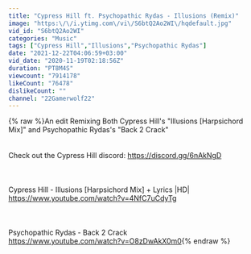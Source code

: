 ```yaml
---
title: "Cypress Hill ft. Psychopathic Rydas - Illusions (Remix)"
image: "https:\/\/i.ytimg.com\/vi\/S6btQ2Ao2WI\/hqdefault.jpg"
vid_id: "S6btQ2Ao2WI"
categories: "Music"
tags: ["Cypress Hill","Illusions","Psychopathic Rydas"]
date: "2021-12-22T04:06:59+03:00"
vid_date: "2020-11-19T02:18:56Z"
duration: "PT8M4S"
viewcount: "7914178"
likeCount: "76478"
dislikeCount: ""
channel: "22Gamerwolf22"
---
```

{% raw %}An edit Remixing Both Cypress Hill's &quot;Illusions [Harpsichord Mix]&quot; and Psychopathic Rydas's &quot;Back 2 Crack&quot;<br /><br /><br />Check out the Cypress Hill discord: <a rel="nofollow" target="blank" href="https://discord.gg/6nAkNgD">https://discord.gg/6nAkNgD</a><br /><br /><br /><br />Cypress Hill - Illusions [Harpsichord Mix] + Lyrics |HD| <br /><a rel="nofollow" target="blank" href="https://www.youtube.com/watch?v=4NfC7uCdyTg">https://www.youtube.com/watch?v=4NfC7uCdyTg</a><br /><br /><br /><br />Psychopathic Rydas - Back 2 Crack<br /><a rel="nofollow" target="blank" href="https://www.youtube.com/watch?v=O8zDwAkX0m0">https://www.youtube.com/watch?v=O8zDwAkX0m0</a>{% endraw %}
